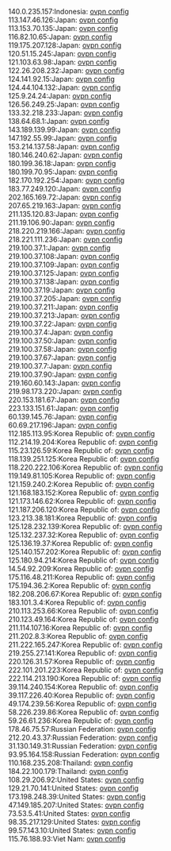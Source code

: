 140.0.235.157:Indonesia: [ovpn config](vpn/140_0_235_157.ovpn)  
113.147.46.126:Japan: [ovpn config](vpn/113_147_46_126.ovpn)  
113.153.70.135:Japan: [ovpn config](vpn/113_153_70_135.ovpn)  
116.82.10.65:Japan: [ovpn config](vpn/116_82_10_65.ovpn)  
119.175.207.128:Japan: [ovpn config](vpn/119_175_207_128.ovpn)  
120.51.15.245:Japan: [ovpn config](vpn/120_51_15_245.ovpn)  
121.103.63.98:Japan: [ovpn config](vpn/121_103_63_98.ovpn)  
122.26.208.232:Japan: [ovpn config](vpn/122_26_208_232.ovpn)  
124.141.92.15:Japan: [ovpn config](vpn/124_141_92_15.ovpn)  
124.44.104.132:Japan: [ovpn config](vpn/124_44_104_132.ovpn)  
125.9.24.24:Japan: [ovpn config](vpn/125_9_24_24.ovpn)  
126.56.249.25:Japan: [ovpn config](vpn/126_56_249_25.ovpn)  
133.32.218.233:Japan: [ovpn config](vpn/133_32_218_233.ovpn)  
138.64.68.1:Japan: [ovpn config](vpn/138_64_68_1.ovpn)  
143.189.139.99:Japan: [ovpn config](vpn/143_189_139_99.ovpn)  
147.192.55.99:Japan: [ovpn config](vpn/147_192_55_99.ovpn)  
153.214.137.58:Japan: [ovpn config](vpn/153_214_137_58.ovpn)  
180.146.240.62:Japan: [ovpn config](vpn/180_146_240_62.ovpn)  
180.199.36.18:Japan: [ovpn config](vpn/180_199_36_18.ovpn)  
180.199.70.95:Japan: [ovpn config](vpn/180_199_70_95.ovpn)  
182.170.192.254:Japan: [ovpn config](vpn/182_170_192_254.ovpn)  
183.77.249.120:Japan: [ovpn config](vpn/183_77_249_120.ovpn)  
202.165.169.72:Japan: [ovpn config](vpn/202_165_169_72.ovpn)  
207.65.219.163:Japan: [ovpn config](vpn/207_65_219_163.ovpn)  
211.135.120.83:Japan: [ovpn config](vpn/211_135_120_83.ovpn)  
211.19.106.90:Japan: [ovpn config](vpn/211_19_106_90.ovpn)  
218.220.219.166:Japan: [ovpn config](vpn/218_220_219_166.ovpn)  
218.221.111.236:Japan: [ovpn config](vpn/218_221_111_236.ovpn)  
219.100.37.1:Japan: [ovpn config](vpn/219_100_37_1.ovpn)  
219.100.37.108:Japan: [ovpn config](vpn/219_100_37_108.ovpn)  
219.100.37.109:Japan: [ovpn config](vpn/219_100_37_109.ovpn)  
219.100.37.125:Japan: [ovpn config](vpn/219_100_37_125.ovpn)  
219.100.37.138:Japan: [ovpn config](vpn/219_100_37_138.ovpn)  
219.100.37.19:Japan: [ovpn config](vpn/219_100_37_19.ovpn)  
219.100.37.205:Japan: [ovpn config](vpn/219_100_37_205.ovpn)  
219.100.37.211:Japan: [ovpn config](vpn/219_100_37_211.ovpn)  
219.100.37.213:Japan: [ovpn config](vpn/219_100_37_213.ovpn)  
219.100.37.22:Japan: [ovpn config](vpn/219_100_37_22.ovpn)  
219.100.37.4:Japan: [ovpn config](vpn/219_100_37_4.ovpn)  
219.100.37.50:Japan: [ovpn config](vpn/219_100_37_50.ovpn)  
219.100.37.58:Japan: [ovpn config](vpn/219_100_37_58.ovpn)  
219.100.37.67:Japan: [ovpn config](vpn/219_100_37_67.ovpn)  
219.100.37.7:Japan: [ovpn config](vpn/219_100_37_7.ovpn)  
219.100.37.90:Japan: [ovpn config](vpn/219_100_37_90.ovpn)  
219.160.60.143:Japan: [ovpn config](vpn/219_160_60_143.ovpn)  
219.98.173.220:Japan: [ovpn config](vpn/219_98_173_220.ovpn)  
220.153.181.67:Japan: [ovpn config](vpn/220_153_181_67.ovpn)  
223.133.151.61:Japan: [ovpn config](vpn/223_133_151_61.ovpn)  
60.139.145.76:Japan: [ovpn config](vpn/60_139_145_76.ovpn)  
60.69.217.196:Japan: [ovpn config](vpn/60_69_217_196.ovpn)  
112.185.113.95:Korea Republic of: [ovpn config](vpn/112_185_113_95.ovpn)  
112.214.19.204:Korea Republic of: [ovpn config](vpn/112_214_19_204.ovpn)  
115.23.126.59:Korea Republic of: [ovpn config](vpn/115_23_126_59.ovpn)  
118.139.251.125:Korea Republic of: [ovpn config](vpn/118_139_251_125.ovpn)  
118.220.222.106:Korea Republic of: [ovpn config](vpn/118_220_222_106.ovpn)  
119.149.81.105:Korea Republic of: [ovpn config](vpn/119_149_81_105.ovpn)  
121.159.240.2:Korea Republic of: [ovpn config](vpn/121_159_240_2.ovpn)  
121.168.183.152:Korea Republic of: [ovpn config](vpn/121_168_183_152.ovpn)  
121.173.146.62:Korea Republic of: [ovpn config](vpn/121_173_146_62.ovpn)  
121.187.206.120:Korea Republic of: [ovpn config](vpn/121_187_206_120.ovpn)  
123.213.38.181:Korea Republic of: [ovpn config](vpn/123_213_38_181.ovpn)  
125.128.232.139:Korea Republic of: [ovpn config](vpn/125_128_232_139.ovpn)  
125.132.237.32:Korea Republic of: [ovpn config](vpn/125_132_237_32.ovpn)  
125.136.19.37:Korea Republic of: [ovpn config](vpn/125_136_19_37.ovpn)  
125.140.157.202:Korea Republic of: [ovpn config](vpn/125_140_157_202.ovpn)  
125.180.94.214:Korea Republic of: [ovpn config](vpn/125_180_94_214.ovpn)  
14.54.92.209:Korea Republic of: [ovpn config](vpn/14_54_92_209.ovpn)  
175.116.48.211:Korea Republic of: [ovpn config](vpn/175_116_48_211.ovpn)  
175.194.36.2:Korea Republic of: [ovpn config](vpn/175_194_36_2.ovpn)  
182.208.206.67:Korea Republic of: [ovpn config](vpn/182_208_206_67.ovpn)  
183.101.3.4:Korea Republic of: [ovpn config](vpn/183_101_3_4.ovpn)  
210.113.253.66:Korea Republic of: [ovpn config](vpn/210_113_253_66.ovpn)  
210.123.49.164:Korea Republic of: [ovpn config](vpn/210_123_49_164.ovpn)  
211.114.107.16:Korea Republic of: [ovpn config](vpn/211_114_107_16.ovpn)  
211.202.8.3:Korea Republic of: [ovpn config](vpn/211_202_8_3.ovpn)  
211.222.165.247:Korea Republic of: [ovpn config](vpn/211_222_165_247.ovpn)  
219.255.27.141:Korea Republic of: [ovpn config](vpn/219_255_27_141.ovpn)  
220.126.31.57:Korea Republic of: [ovpn config](vpn/220_126_31_57.ovpn)  
222.101.201.223:Korea Republic of: [ovpn config](vpn/222_101_201_223.ovpn)  
222.114.213.190:Korea Republic of: [ovpn config](vpn/222_114_213_190.ovpn)  
39.114.240.154:Korea Republic of: [ovpn config](vpn/39_114_240_154.ovpn)  
39.117.226.40:Korea Republic of: [ovpn config](vpn/39_117_226_40.ovpn)  
49.174.239.56:Korea Republic of: [ovpn config](vpn/49_174_239_56.ovpn)  
58.226.239.86:Korea Republic of: [ovpn config](vpn/58_226_239_86.ovpn)  
59.26.61.236:Korea Republic of: [ovpn config](vpn/59_26_61_236.ovpn)  
178.46.75.57:Russian Federation: [ovpn config](vpn/178_46_75_57.ovpn)  
212.20.43.37:Russian Federation: [ovpn config](vpn/212_20_43_37.ovpn)  
31.130.149.31:Russian Federation: [ovpn config](vpn/31_130_149_31.ovpn)  
93.95.164.158:Russian Federation: [ovpn config](vpn/93_95_164_158.ovpn)  
110.168.235.208:Thailand: [ovpn config](vpn/110_168_235_208.ovpn)  
184.22.100.179:Thailand: [ovpn config](vpn/184_22_100_179.ovpn)  
108.29.206.92:United States: [ovpn config](vpn/108_29_206_92.ovpn)  
129.21.70.141:United States: [ovpn config](vpn/129_21_70_141.ovpn)  
173.198.248.39:United States: [ovpn config](vpn/173_198_248_39.ovpn)  
47.149.185.207:United States: [ovpn config](vpn/47_149_185_207.ovpn)  
73.53.5.41:United States: [ovpn config](vpn/73_53_5_41.ovpn)  
98.35.217.129:United States: [ovpn config](vpn/98_35_217_129.ovpn)  
99.57.143.10:United States: [ovpn config](vpn/99_57_143_10.ovpn)  
115.76.188.93:Viet Nam: [ovpn config](vpn/115_76_188_93.ovpn)  
